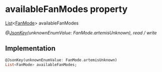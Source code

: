 


# availableFanModes property






[List](https://api.dart.dev/stable/2.12.3/dart-core/List-class.html)&lt;[FanMode](../../package-yonomi_sdk_dart_graphql_devices_device_query.graphql/FanMode-class.md)> availableFanModes
  
_@[JsonKey](https://pub.dev/documentation/json_annotation/3.1.1/json_annotation/JsonKey-class.html)(unknownEnumValue: FanMode.artemisUnknown), read / write_






## Implementation

```dart
@JsonKey(unknownEnumValue: FanMode.artemisUnknown)
List<FanMode> availableFanModes;


```







